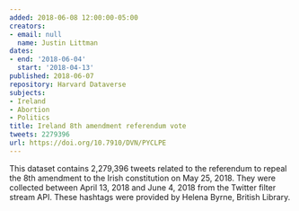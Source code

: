 ```yaml
---
added: 2018-06-08 12:00:00-05:00
creators:
- email: null
  name: Justin Littman
dates:
- end: '2018-06-04'
  start: '2018-04-13'
published: 2018-06-07
repository: Harvard Dataverse
subjects:
- Ireland
- Abortion
- Politics
title: Ireland 8th amendment referendum vote
tweets: 2279396
url: https://doi.org/10.7910/DVN/PYCLPE
---
```


This dataset contains 2,279,396 tweets related to the referendum to repeal the 8th amendment to the Irish constitution on May 25, 2018. They were collected between April 13, 2018 and June 4, 2018 from the Twitter filter stream API. These hashtags were provided by Helena Byrne, British Library.
